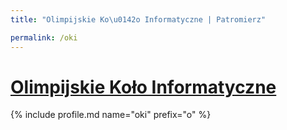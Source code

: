 ```yaml
---
title: "Olimpijskie Ko\u0142o Informatyczne | Patromierz"

permalink: /oki
---
```


# [Olimpijskie Koło Informatyczne](https://patronite.pl/oki)

{% include profile.md name="oki" prefix="o" %}
